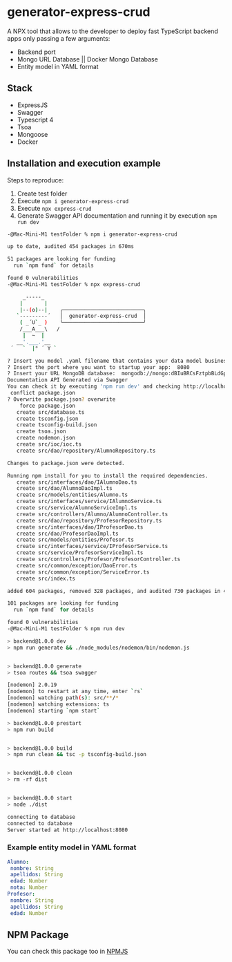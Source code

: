 # generator-express-crud

A NPX tool that allows to the developer to deploy fast TypeScript backend apps only passing a few arguments:

 - Backend port
 - Mongo URL Database || Docker Mongo Database
 - Entity model in YAML format

## Stack

 - ExpressJS
 - Swagger
 - Typescript 4
 - Tsoa
 - Mongoose
 - Docker





## Installation and execution example

Steps to reproduce:

 1. Create test folder
 2. Execute `npm i generator-express-crud`
 3. Execute `npx express-crud`
 4. Generate Swagger API documentation and running it by execution `npm run dev`

```Bash
-@Mac-Mini-M1 testFolder % npm i generator-express-crud

up to date, audited 454 packages in 670ms

51 packages are looking for funding
  run `npm fund` for details

found 0 vulnerabilities
-@Mac-Mini-M1 testFolder % npx express-crud            

     _-----_     
    |       |    
    |--(o)--|    ╭──────────────────────────╮
   `---------´   │  generator-express-crud  │
    ( _´U`_ )    ╰──────────────────────────╯
    /___A___\   /
     |  ~  |     
   __'.___.'__   
 ´   `  |° ´ Y ` 

? Insert you model .yaml filename that contains your data model business:  model.yaml
? Insert the port where you want to startup your app:  8080
? Insert your URL MongoDB database:  mongodb://mongo:dBIuBRCsFztpbBLdGpX5@containers-us-west-67.railway.app:6754
Documentation API Generated via Swagger
You can check it by executing 'npm run dev' and checking http://localhost:8080/docs
 conflict package.json
? Overwrite package.json? overwrite
    force package.json
   create src/database.ts
   create tsconfig.json
   create tsconfig-build.json
   create tsoa.json
   create nodemon.json
   create src/ioc/ioc.ts
   create src/dao/repository/AlumnoRepository.ts

Changes to package.json were detected.

Running npm install for you to install the required dependencies.
   create src/interfaces/dao/IAlumnoDao.ts
   create src/dao/AlumnoDaoImpl.ts
   create src/models/entities/Alumno.ts
   create src/interfaces/service/IAlumnoService.ts
   create src/service/AlumnoServiceImpl.ts
   create src/controllers/Alumno/AlumnoController.ts
   create src/dao/repository/ProfesorRepository.ts
   create src/interfaces/dao/IProfesorDao.ts
   create src/dao/ProfesorDaoImpl.ts
   create src/models/entities/Profesor.ts
   create src/interfaces/service/IProfesorService.ts
   create src/service/ProfesorServiceImpl.ts
   create src/controllers/Profesor/ProfesorController.ts
   create src/common/exception/DaoError.ts
   create src/common/exception/ServiceError.ts
   create src/index.ts

added 604 packages, removed 328 packages, and audited 730 packages in 41s

101 packages are looking for funding
  run `npm fund` for details

found 0 vulnerabilities
-@Mac-Mini-M1 testFolder % npm run dev

> backend@1.0.0 dev
> npm run generate && ./node_modules/nodemon/bin/nodemon.js


> backend@1.0.0 generate
> tsoa routes && tsoa swagger

[nodemon] 2.0.19
[nodemon] to restart at any time, enter `rs`
[nodemon] watching path(s): src/**/*
[nodemon] watching extensions: ts
[nodemon] starting `npm start`

> backend@1.0.0 prestart
> npm run build


> backend@1.0.0 build
> npm run clean && tsc -p tsconfig-build.json


> backend@1.0.0 clean
> rm -rf dist


> backend@1.0.0 start
> node ./dist

connecting to database
connected to database
Server started at http://localhost:8080
```
  ### Example entity model in YAML format
```YAML
Alumno:
 nombre: String
 apellidos: String
 edad: Number
 nota: Number
Profesor:
 nombre: String
 apellidos: String
 edad: Number
```
## NPM Package
You can check this package too in [NPMJS](https://www.npmjs.com/package/generator-express-crud  "npm")
  


